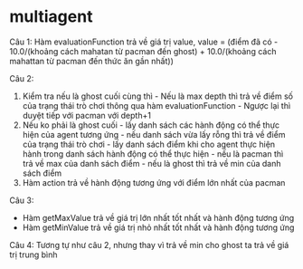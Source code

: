 # multiagent
 Câu 1:
  Hàm evaluationFunction trả về giá trị value, 
  value = (điểm đã có - 10.0/(khoảng cách mahatan từ pacman đến ghost) + 10.0/(khoảng cách mahattan từ pacman đến thức ăn gần nhất))
  
Câu 2:
  1) Kiểm tra nếu là ghost cuối cùng thì
    - Nếu là max depth thì trả về điểm số của trạng thái trò chơi thông qua hàm evaluationFunction
    - Ngược lại thì duyệt tiếp với pacman với depth+1
  2) Nếu ko phải là ghost cuối
    - lấy danh sách các hành động có thể thực hiện của agent tương ứng
    - nếu danh sách vừa lấy rỗng thì trả về điểm của trạng thái trò chơi
    - lấy danh sách điểm khi cho agent thực hiện hành trong danh sách hành động có thể thực hiện
    - nếu là pacman thì trả về max của danh sách điểm
    - nếu là ghost thì trả về min của danh sách điểm
  3) Hàm action trả về hành động tương ứng với điểm lớn nhất của pacman
 
Câu 3:
  - Hàm getMaxValue trả về giá trị lớn nhất tốt nhất và hành động tương ứng
  - Hàm getMinValue trả về giá trị nhỏ nhất tốt nhất và hành động tương ứng

Câu 4:
  Tương tự như câu 2, nhưng thay vì trả về min cho ghost ta trả về giá trị trung bình
